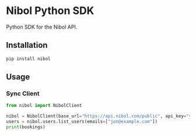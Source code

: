 # Nibol Python SDK

Python SDK for the Nibol API.

## Installation

```bash
pip install nibol
```

## Usage

### Sync Client

```python
from nibol import NibolClient

nibol = NibolClient(base_url="https://api.nibol.com/public", api_key="your_api_key", api_email="you_email_api")
users = nibol.users.list_users(emails=["jon@example.com"])
print(bookings)
```